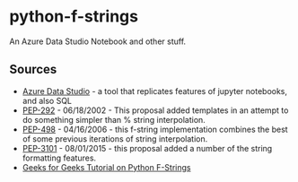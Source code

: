 # python-f-strings
An Azure Data Studio Notebook and other stuff.

## Sources
* [Azure Data Studio](https://learn.microsoft.com/en-us/sql/azure-data-studio/download-azure-data-studio) - a tool that replicates features of jupyter notebooks, and also SQL
* [PEP-292](https://peps.python.org/pep-0292/) - 06/18/2002 - This proposal added templates in an attempt to do something simpler than % string interpolation.
* [PEP-498](https://peps.python.org/pep-0498/) - 04/16/2006 - this f-string implementation combines the best of some previous iterations of string interpolation.
* [PEP-3101](https://peps.python.org/pep-3101/) - 08/01/2015 - this proposal added a number of the string formatting features.
* [Geeks for Geeks Tutorial on Python F-Strings](https://www.geeksforgeeks.org/formatted-string-literals-f-strings-python/)
